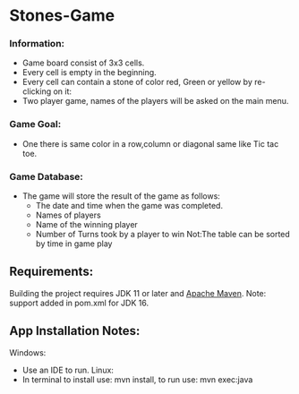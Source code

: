 # Stones-Game

###  Information:
- Game board consist of 3x3 cells.
- Every cell is empty in the beginning.
- Every cell can contain a stone of color red, Green or yellow by re-clicking on it:
- Two player game, names of the players will be asked on the main menu.
    
### Game Goal:
- One there is same color in a row,column or diagonal same like Tic tac toe.

### Game Database:
- The game will store the result of the game as follows:
	- The date and time when the game was completed.
	- Names of players
	- Name of the winning player
	- Number of Turns took by a player to win
Not:The table can be sorted by time in game play

## Requirements:

Building the project requires JDK 11 or later and [Apache Maven](https://maven.apache.org/).
Note: support added in pom.xml for JDK 16.

## App Installation Notes:
Windows:
- Use an IDE to run. 
Linux:
- In terminal to install use: mvn install, to run use: mvn exec:java
